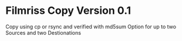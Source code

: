 # Filmriss Copy Version 0.1

Copy using cp or rsync and verified with md5sum
Option for up to two Sources and two Destionations
